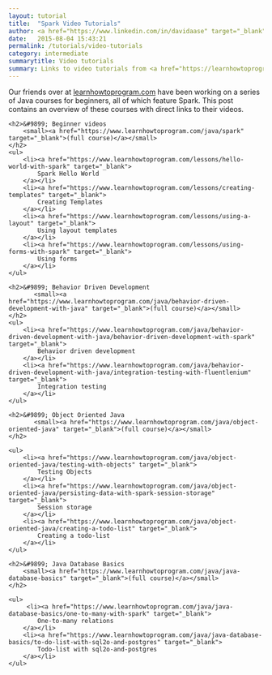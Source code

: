 ```yaml
---
layout: tutorial
title:  "Spark Video Tutorials"
author: <a href="https://www.linkedin.com/in/davidaase" target="_blank">David Åse</a>
date:   2015-08-04 15:43:21
permalink: /tutorials/video-tutorials
category: intermediate
summarytitle: Video tutorials
summary: Links to video tutorials from <a href="https://learnhowtoprogram.com" target="_blank">learnhowtoprogram.com</a>.
---
```


Our friends over at <a href="https://www.learnhowtoprogram.com/courses" target="_blank">learnhowtoprogram.com</a> have been working on a series of Java courses for beginners, all of which feature Spark. This post contains an overview of these courses with direct links to their videos.
 
<section id="video-tuts">
  
    <h2>&#9899; Beginner videos 
        <small><a href="https://www.learnhowtoprogram.com/java/spark" target="_blank">(full course)</a></small>
    </h2>
    <ul>
        <li><a href="https://www.learnhowtoprogram.com/lessons/hello-world-with-spark" target="_blank">
            Spark Hello World
        </a></li>
        <li><a href="https://www.learnhowtoprogram.com/lessons/creating-templates" target="_blank">
            Creating Templates
        </a></li>
        <li><a href="https://www.learnhowtoprogram.com/lessons/using-a-layout" target="_blank">
            Using layout templates
        </a></li>
        <li><a href="https://www.learnhowtoprogram.com/lessons/using-forms-with-spark" target="_blank">
            Using forms
        </a></li>
    </ul>

    <h2>&#9899; Behavior Driven Development 
           <small><a href="https://www.learnhowtoprogram.com/java/behavior-driven-development-with-java" target="_blank">(full course)</a></small>
    </h2>
    <ul>
        <li><a href="https://www.learnhowtoprogram.com/java/behavior-driven-development-with-java/behavior-driven-development-with-spark" target="_blank">
            Behavior driven development
        </a></li>
        <li><a href="https://www.learnhowtoprogram.com/java/behavior-driven-development-with-java/integration-testing-with-fluentlenium" target="_blank">
            Integration testing
        </a></li>
    </ul>

    <h2>&#9899; Object Oriented Java 
           <small><a href="https://www.learnhowtoprogram.com/java/object-oriented-java" target="_blank">(full course)</a></small>
    </h2>
    
    <ul>
        <li><a href="https://www.learnhowtoprogram.com/java/object-oriented-java/testing-with-objects" target="_blank">
            Testing Objects
        </a></li>
        <li><a href="https://www.learnhowtoprogram.com/java/object-oriented-java/persisting-data-with-spark-session-storage" target="_blank">
            Session storage
        </a></li>
        <li><a href="https://www.learnhowtoprogram.com/java/object-oriented-java/creating-a-todo-list" target="_blank">
            Creating a todo-list
        </a></li>
    </ul>

    <h2>&#9899; Java Database Basics
        <small><a href="https://www.learnhowtoprogram.com/java/java-database-basics" target="_blank">(full course)</a></small>
    </h2>
    
    <ul>
         <li><a href="https://www.learnhowtoprogram.com/java/java-database-basics/one-to-many-with-spark" target="_blank">
            One-to-many relations
        </a></li>
        <li><a href="https://www.learnhowtoprogram.com/java/java-database-basics/to-do-list-with-sql2o-and-postgres" target="_blank">
            Todo-list with sql2o-and-postgres
        </a></li>
    </ul>
    
</section>
